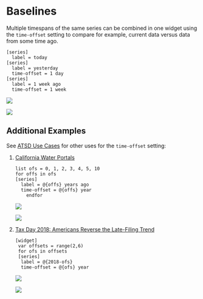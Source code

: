 # Baselines

Multiple timespans of the same series can be combined in one widget using the `time-offset` setting to compare for example, current data versus data from some time ago.

```ls
[series]
  label = today
[series]
  label = yesterday
  time-offset = 1 day
[series]
  label = 1 week ago
  time-offset = 1 week
```

![](./images/time-offset.png)

[![](./images/button.png)](https://apps.axibase.com/chartlab/e7e3938d)

## Additional Examples

See [ATSD Use Cases](https://axibase.com/use-cases/) for other uses for the `time-offset` setting:

1. [California Water Portals](https://axibase.com/use-cases/chart-of-the-day/water-portal/)

    ```ls
    list ofs = 0, 1, 2, 3, 4, 5, 10
    for offs in ofs
    [series]
      label = @{offs} years ago
      time-offset = @{offs} year
        endfor
    ```

    ![](./images/time-offset1.png)

    [![](./images/button.png)](https://apps.axibase.com/chartlab/002d531e#)

1. [Tax Day 2018: Americans Reverse the Late-Filing Trend](https://axibase.com/use-cases/research/irs-tax-filings/)

    ```ls
    [widget]
     var offsets = range(2,6)
     for ofs in offsets
     [series]
      label = @{2018-ofs}
      time-offset = @{ofs} year
    ```

    ![](./images/time-offset2.png)

    [![](./images/button.png)](https://apps.axibase.com/chartlab/fd986f58)
